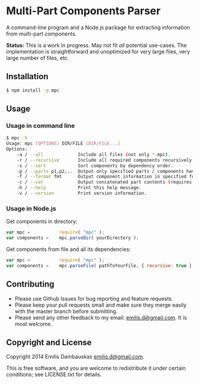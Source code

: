 #   Multi-Part Components Parser

A command-line program and a Node.js package for extracting information from multi-part components.

**Status:** This is a work in progress. May not fit _all_ potential use-cases. The implementation is straightforward and unoptimized for very large files, very large number of files, etc.

##  Installation

```bash
$ npm install -g mpc
```

##  Usage

### Usage in command line

```bash
$ mpc -h
Usage: mpc [OPTIONS] DIR/FILE [DIR/FILE...]
Options:
    -a / --all             Include all files (not only *.mpc).
    -r / --recursive       Include all required components recursively.
    -s / --sort            Sort components by dependency order.
    -p / --parts p1,p2,..  Output only specified parts / components having the parts.
    -f / --format fmt      Output component information in specified format. One of: csv/json.
    -c / --cat             Output concatenated part contents (requires -p).
    -h / --help            Print this help message.
    -v / --version         Print version information.
```

### Usage in Node.js

Get components in directory:

```js
var mpc =           require( "mpc" );
var components =    mpc.parseDir( yourDirectory );
```

Get components from file and all its dependencies:

```js
var mpc =           require( "mpc" );
var components =    mpc.parseFile( pathToYourFile, { recursive: true } );
```

##  Contributing

*   Please use Github Issues for bug reporting and feature requests.
*   Please keep your pull requests small and make sure they merge easily with the master branch before submitting.
*   Please send any other feedback to my email: <emilis.d@gmail.com>. It is most welcome.

##  Copyright and License

Copyright 2014 Emilis Dambauskas <emilis.d@gmail.com>.

This is free software, and you are welcome to redistribute it under certain conditions; see LICENSE.txt for details.
